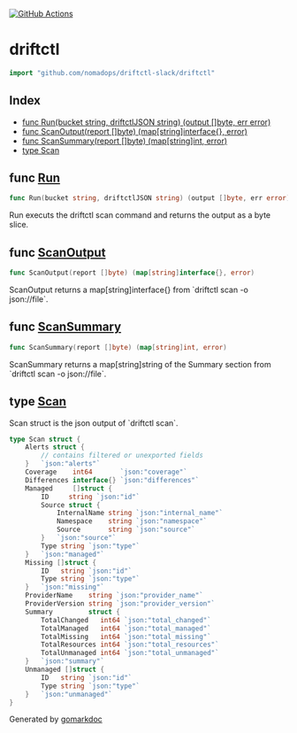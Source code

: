 <!-- Code generated by gomarkdoc. DO NOT EDIT -->

[![GitHub Actions](https://github.com/nomadops/driftctl-slack/actions/workflows/ci.yml/badge.svg?branch=main)](https://github.com/nomadops/driftctl-slack/actions/workflows/ci.yml)


# driftctl

```go
import "github.com/nomadops/driftctl-slack/driftctl"
```

## Index

- [func Run(bucket string, driftctlJSON string) (output []byte, err error)](<#func-run>)
- [func ScanOutput(report []byte) (map[string]interface{}, error)](<#func-scanoutput>)
- [func ScanSummary(report []byte) (map[string]int, error)](<#func-scansummary>)
- [type Scan](<#type-scan>)


## func [Run](<https://github.com/nomadops/driftctl-slack/blob/main/driftctl/driftctl.go#L93>)

```go
func Run(bucket string, driftctlJSON string) (output []byte, err error)
```

Run executs the driftctl scan command and returns the output as a byte slice\.

## func [ScanOutput](<https://github.com/nomadops/driftctl-slack/blob/main/driftctl/driftctl.go#L49>)

```go
func ScanOutput(report []byte) (map[string]interface{}, error)
```

ScanOutput returns a map\[string\]interface\{\} from \`driftctl scan \-o json://file\`\.

## func [ScanSummary](<https://github.com/nomadops/driftctl-slack/blob/main/driftctl/driftctl.go#L65>)

```go
func ScanSummary(report []byte) (map[string]int, error)
```

ScanSummary returns a map\[string\]string of the Summary section from \`driftctl scan \-o json://file\`\.

## type [Scan](<https://github.com/nomadops/driftctl-slack/blob/main/driftctl/driftctl.go#L12-L46>)

Scan struct is the json output of \`driftctl scan\`\.

```go
type Scan struct {
    Alerts struct {
        // contains filtered or unexported fields
    }   `json:"alerts"`
    Coverage    int64       `json:"coverage"`
    Differences interface{} `json:"differences"`
    Managed     []struct {
        ID     string `json:"id"`
        Source struct {
            InternalName string `json:"internal_name"`
            Namespace    string `json:"namespace"`
            Source       string `json:"source"`
        }   `json:"source"`
        Type string `json:"type"`
    }   `json:"managed"`
    Missing []struct {
        ID   string `json:"id"`
        Type string `json:"type"`
    }   `json:"missing"`
    ProviderName    string `json:"provider_name"`
    ProviderVersion string `json:"provider_version"`
    Summary         struct {
        TotalChanged   int64 `json:"total_changed"`
        TotalManaged   int64 `json:"total_managed"`
        TotalMissing   int64 `json:"total_missing"`
        TotalResources int64 `json:"total_resources"`
        TotalUnmanaged int64 `json:"total_unmanaged"`
    }   `json:"summary"`
    Unmanaged []struct {
        ID   string `json:"id"`
        Type string `json:"type"`
    }   `json:"unmanaged"`
}
```



Generated by [gomarkdoc](<https://github.com/princjef/gomarkdoc>)
